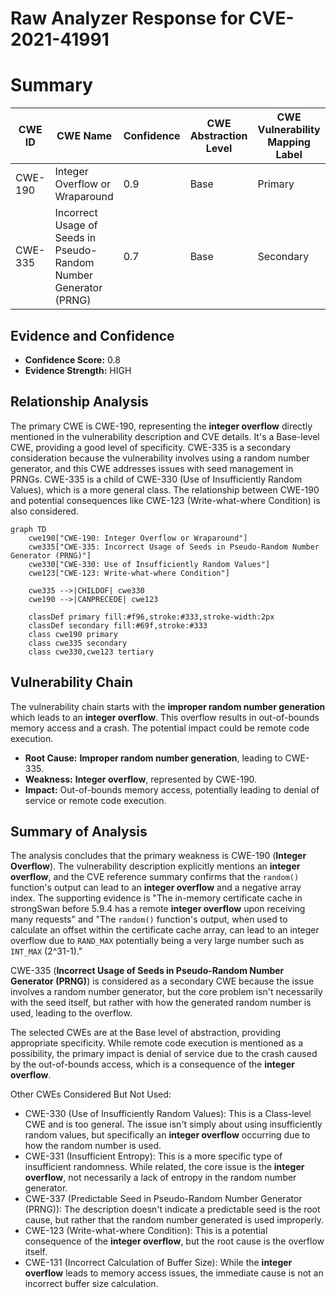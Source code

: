 # Raw Analyzer Response for CVE-2021-41991

# Summary
| CWE ID | CWE Name | Confidence | CWE Abstraction Level | CWE Vulnerability Mapping Label | CWE-Vulnerability Mapping Notes |
|---|---|---|---|---|---|
| CWE-190 | Integer Overflow or Wraparound | 0.9 | Base | Primary | Allowed |
| CWE-335 | Incorrect Usage of Seeds in Pseudo-Random Number Generator (PRNG) | 0.7 | Base | Secondary | Allowed |

## Evidence and Confidence

*   **Confidence Score:** 0.8
*   **Evidence Strength:** HIGH

## Relationship Analysis
The primary CWE is CWE-190, representing the **integer overflow** directly mentioned in the vulnerability description and CVE details. It's a Base-level CWE, providing a good level of specificity. CWE-335 is a secondary consideration because the vulnerability involves using a random number generator, and this CWE addresses issues with seed management in PRNGs. CWE-335 is a child of CWE-330 (Use of Insufficiently Random Values), which is a more general class. The relationship between CWE-190 and potential consequences like CWE-123 (Write-what-where Condition) is also considered.

```mermaid
graph TD
    cwe190["CWE-190: Integer Overflow or Wraparound"]
    cwe335["CWE-335: Incorrect Usage of Seeds in Pseudo-Random Number Generator (PRNG)"]
    cwe330["CWE-330: Use of Insufficiently Random Values"]
    cwe123["CWE-123: Write-what-where Condition"]

    cwe335 -->|CHILDOF| cwe330
    cwe190 -->|CANPRECEDE| cwe123

    classDef primary fill:#f96,stroke:#333,stroke-width:2px
    classDef secondary fill:#69f,stroke:#333
    class cwe190 primary
    class cwe335 secondary
    class cwe330,cwe123 tertiary
```

## Vulnerability Chain
The vulnerability chain starts with the **improper random number generation** which leads to an **integer overflow**. This overflow results in out-of-bounds memory access and a crash. The potential impact could be remote code execution.
  - **Root Cause:** **Improper random number generation**, leading to CWE-335.
  - **Weakness:** **Integer overflow**, represented by CWE-190.
  - **Impact:** Out-of-bounds memory access, potentially leading to denial of service or remote code execution.

## Summary of Analysis
The analysis concludes that the primary weakness is CWE-190 (**Integer Overflow**). The vulnerability description explicitly mentions an **integer overflow**, and the CVE reference summary confirms that the `random()` function's output can lead to an **integer overflow** and a negative array index. The supporting evidence is "The in-memory certificate cache in strongSwan before 5.9.4 has a remote **integer overflow** upon receiving many requests" and "The `random()` function's output, when used to calculate an offset within the certificate cache array, can lead to an integer overflow due to `RAND_MAX` potentially being a very large number such as `INT_MAX` (2^31-1)."

CWE-335 (**Incorrect Usage of Seeds in Pseudo-Random Number Generator (PRNG)**) is considered as a secondary CWE because the issue involves a random number generator, but the core problem isn't necessarily with the seed itself, but rather with how the generated random number is used, leading to the overflow.

The selected CWEs are at the Base level of abstraction, providing appropriate specificity. While remote code execution is mentioned as a possibility, the primary impact is denial of service due to the crash caused by the out-of-bounds access, which is a consequence of the **integer overflow**.

Other CWEs Considered But Not Used:

*   CWE-330 (Use of Insufficiently Random Values): This is a Class-level CWE and is too general. The issue isn't simply about using insufficiently random values, but specifically an **integer overflow** occurring due to how the random number is used.
*   CWE-331 (Insufficient Entropy): This is a more specific type of insufficient randomness. While related, the core issue is the **integer overflow**, not necessarily a lack of entropy in the random number generator.
*   CWE-337 (Predictable Seed in Pseudo-Random Number Generator (PRNG)): The description doesn't indicate a predictable seed is the root cause, but rather that the random number generated is used improperly.
*   CWE-123 (Write-what-where Condition): This is a potential consequence of the **integer overflow**, but the root cause is the overflow itself.
*   CWE-131 (Incorrect Calculation of Buffer Size): While the **integer overflow** leads to memory access issues, the immediate cause is not an incorrect buffer size calculation.